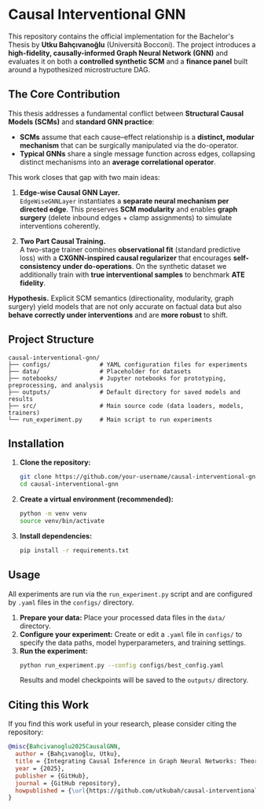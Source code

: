 # Causal Interventional GNN

This repository contains the official implementation for the Bachelor's Thesis by **Utku Bahçıvanoğlu** (Università Bocconi). The project introduces a **high-fidelity, causally-informed Graph Neural Network (GNN)** and evaluates it on both a **controlled synthetic SCM** and a **finance panel** built around a hypothesized microstructure DAG.

## The Core Contribution

This thesis addresses a fundamental conflict between **Structural Causal Models (SCMs)** and **standard GNN practice**:

- **SCMs** assume that each cause–effect relationship is a **distinct, modular mechanism** that can be surgically manipulated via the do-operator.
- **Typical GNNs** share a single message function across edges, collapsing distinct mechanisms into an **average correlational operator**.

This work closes that gap with two main ideas:

1. **Edge-wise Causal GNN Layer.**  
   `EdgeWiseGNNLayer` instantiates a **separate neural mechanism per directed edge**. This preserves **SCM modularity** and enables **graph surgery** (delete inbound edges + clamp assignments) to simulate interventions coherently.

2. **Two Part Causal Training.**  
   A two-stage trainer combines **observational fit** (standard predictive loss) with a **CXGNN-inspired causal regularizer** that encourages **self-consistency under do-operations**. On the synthetic dataset we additionally train with **true interventional samples** to benchmark **ATE fidelity**.

**Hypothesis.** Explicit SCM semantics (directionality, modularity, graph surgery) yield models that are not only accurate on factual data but also **behave correctly under interventions** and are **more robust** to shift.

## Project Structure


```
causal-interventional-gnn/
├── configs/              # YAML configuration files for experiments
├── data/                 # Placeholder for datasets
├── notebooks/            # Jupyter notebooks for prototyping, preprocessing, and analysis
├── outputs/              # Default directory for saved models and results
├── src/                  # Main source code (data loaders, models, trainers)
└── run_experiment.py     # Main script to run experiments
```

## Installation

1.  **Clone the repository:**
    ```bash
    git clone https://github.com/your-username/causal-interventional-gnn.git
    cd causal-interventional-gnn
    ```
2.  **Create a virtual environment (recommended):**
    ```bash
    python -m venv venv
    source venv/bin/activate
    ```
3.  **Install dependencies:**
    ```bash
    pip install -r requirements.txt
    ```

## Usage

All experiments are run via the `run_experiment.py` script and are configured by `.yaml` files in the `configs/` directory.

1.  **Prepare your data:** Place your processed data files in the `data/` directory.
2.  **Configure your experiment:** Create or edit a `.yaml` file in `configs/` to specify the data paths, model hyperparameters, and training settings.
3.  **Run the experiment:**
    ```bash
    python run_experiment.py --config configs/best_config.yaml
    ```
    Results and model checkpoints will be saved to the `outputs/` directory.

## Citing this Work

If you find this work useful in your research, please consider citing the repository:

```bibtex
@misc{Bahcivanoglu2025CausalGNN,
  author = {Bahçıvanoğlu, Utku},
  title = {Integrating Causal Inference in Graph Neural Networks: Theoretical Foundations and Empirical Evaluation},
  year = {2025},
  publisher = {GitHub},
  journal = {GitHub repository},
  howpublished = {\url{https://github.com/utkubah/causal-interventional-gnn}}
}
```